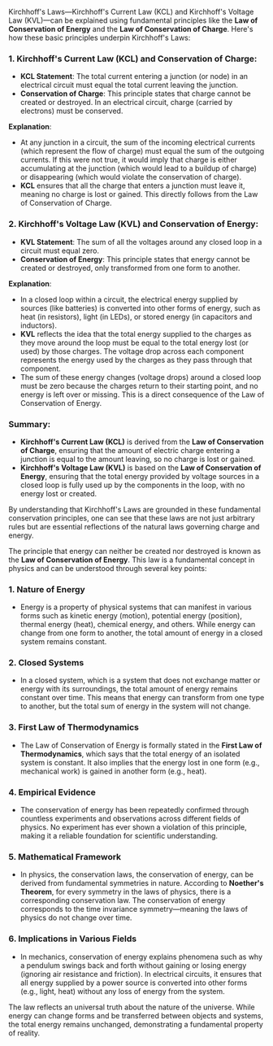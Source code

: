 Kirchhoff's Laws—Kirchhoff's Current Law (KCL) and Kirchhoff's Voltage Law (KVL)—can be explained using fundamental principles like the **Law of Conservation of Energy** and the **Law of Conservation of Charge**. Here's how these basic principles underpin Kirchhoff's Laws:

### 1. **Kirchhoff's Current Law (KCL) and Conservation of Charge**:
   - **KCL Statement**: The total current entering a junction (or node) in an electrical circuit must equal the total current leaving the junction.
   - **Conservation of Charge**: This principle states that charge cannot be created or destroyed. In an electrical circuit, charge (carried by electrons) must be conserved.

   **Explanation**:
   - At any junction in a circuit, the sum of the incoming electrical currents (which represent the flow of charge) must equal the sum of the outgoing currents. If this were not true, it would imply that charge is either accumulating at the junction (which would lead to a buildup of charge) or disappearing (which would violate the conservation of charge).
   - **KCL** ensures that all the charge that enters a junction must leave it, meaning no charge is lost or gained. This directly follows from the Law of Conservation of Charge.

### 2. **Kirchhoff's Voltage Law (KVL) and Conservation of Energy**:
   - **KVL Statement**: The sum of all the voltages around any closed loop in a circuit must equal zero.
   - **Conservation of Energy**: This principle states that energy cannot be created or destroyed, only transformed from one form to another.

   **Explanation**:
   - In a closed loop within a circuit, the electrical energy supplied by sources (like batteries) is converted into other forms of energy, such as heat (in resistors), light (in LEDs), or stored energy (in capacitors and inductors).
   - **KVL** reflects the idea that the total energy supplied to the charges as they move around the loop must be equal to the total energy lost (or used) by those charges. The voltage drop across each component represents the energy used by the charges as they pass through that component.
   - The sum of these energy changes (voltage drops) around a closed loop must be zero because the charges return to their starting point, and no energy is left over or missing. This is a direct consequence of the Law of Conservation of Energy.

### Summary:
- **Kirchhoff's Current Law (KCL)** is derived from the **Law of Conservation of Charge**, ensuring that the amount of electric charge entering a junction is equal to the amount leaving, so no charge is lost or gained.
- **Kirchhoff's Voltage Law (KVL)** is based on the **Law of Conservation of Energy**, ensuring that the total energy provided by voltage sources in a closed loop is fully used up by the components in the loop, with no energy lost or created.

By understanding that Kirchhoff's Laws are grounded in these fundamental conservation principles, one can see that these laws are not just arbitrary rules but are essential reflections of the natural laws governing charge and energy.

The principle that energy can neither be created nor destroyed is known as the **Law of Conservation of Energy**. This law is a fundamental concept in physics and can be understood through several key points:

### 1. **Nature of Energy**
   - Energy is a property of physical systems that can manifest in various forms such as kinetic energy (motion), potential energy (position), thermal energy (heat), chemical energy, and others. While energy can change from one form to another, the total amount of energy in a closed system remains constant.

### 2. **Closed Systems**
   - In a closed system, which is a system that does not exchange matter or energy with its surroundings, the total amount of energy remains constant over time. This means that energy can transform from one type to another, but the total sum of energy in the system will not change.

### 3. **First Law of Thermodynamics**
   - The Law of Conservation of Energy is formally stated in the **First Law of Thermodynamics**, which says that the total energy of an isolated system is constant. It also implies that the energy lost in one form (e.g., mechanical work) is gained in another form (e.g., heat).

### 4. **Empirical Evidence**
   - The conservation of energy has been repeatedly confirmed through countless experiments and observations across different fields of physics. No experiment has ever shown a violation of this principle, making it a reliable foundation for scientific understanding.

### 5. **Mathematical Framework**
   - In physics, the conservation laws,  the conservation of energy, can be derived from fundamental symmetries in nature. According to **Noether's Theorem**, for every symmetry in the laws of physics, there is a corresponding conservation law. The conservation of energy corresponds to the time invariance symmetry—meaning the laws of physics do not change over time.

### 6. **Implications in Various Fields**
   - In mechanics, conservation of energy explains phenomena such as why a pendulum swings back and forth without gaining or losing energy (ignoring air resistance and friction). In electrical circuits, it ensures that all energy supplied by a power source is converted into other forms (e.g., light, heat) without any loss of energy from the system.

The law reflects an universal truth about the nature of the universe. While energy can change forms and be transferred between objects and systems, the total energy remains unchanged, demonstrating a fundamental property of reality.

